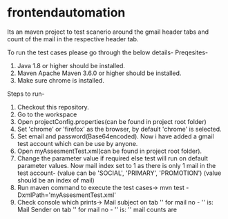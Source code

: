 # frontendautomation

Its an maven project to test scanerio around the gmail header tabs and count of the mail in the respective header tab.

To run the test cases please go through the below details-
Preqesites-

1. Java 1.8 or higher should be installed.
2. Maven Apache Maven 3.6.0 or higher should be installed.
3. Make sure chrome is installed.

Steps to run-

1. Checkout this repository.
2. Go to the workspace
3. Open projectConfig.properties(can be found in project root folder)
4. Set 'chrome' or 'firefox' as the browser, by default 'chrome' is selected.
5. Set email and password(Base64encoded). Now i have added a gmail test account which can be use by anyone.
6. Open myAssesmentTest.xml(can be found in project root folder).
7. Change the parameter value if required else test will run on default parameter values. Now mail index set to 1 as there is only 1 mail in the test account-
      <parameter name="tabName" value="SOCIAL"/> (value can be 'SOCIAL', 'PRIMARY', 'PROMOTION')
        <parameter name="mailIndexNo" value="1"/> (value should be an index of mail)
8. Run maven command to execute the test cases->
      mvn test -DxmlPath='myAssesmentTest.xml'
9. Check console which prints->
    Mail subject on tab '<tabName>' for mail no - '<mailIndexNo>' is:
    Mail Sender on tab '<tabName>' for mail no - '<mailIndexNo>' is:
    '<tabName>' mail counts are
 
